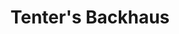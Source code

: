 ---
title: "Tenter's Backhaus"
url: /bremen/tenters-backhaus-hans-bredow-strasse/
shop: Bäckerei
---